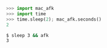 ```python
>>> import mac_afk
>>> import time
>>> time.sleep(2); mac_afk.seconds()
2
```

```bash
$ sleep 3 && afk
3
```
